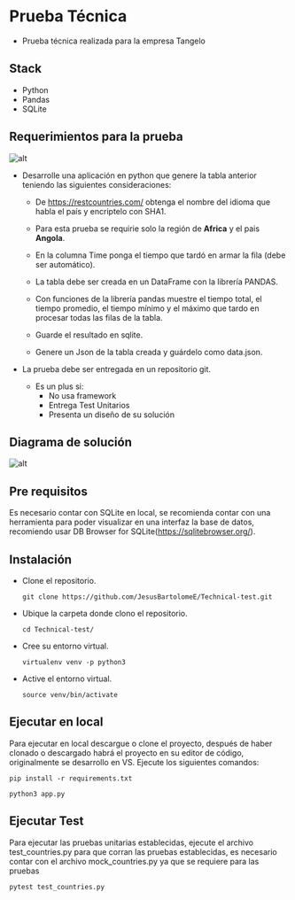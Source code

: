 # Prueba Técnica 
* Prueba técnica realizada para la empresa Tangelo
## Stack 

* Python 
* Pandas
* SQLite

## Requerimientos para la prueba
 
 ![alt](https://user-images.githubusercontent.com/62122521/172021432-7a38dce8-d48f-4bf2-98f2-3fb8fd625aa1.png)

* Desarrolle una aplicación en python que genere la tabla anterior teniendo las siguientes consideraciones:

  * De https://restcountries.com/ obtenga el nombre del idioma que habla el país y encriptelo con SHA1. 

  * Para esta prueba se requirie solo la región de **Africa** y el pais **Angola**.

  * En la columna Time ponga el tiempo que tardó en armar la fila (debe ser automático).

  * La tabla debe ser creada en un DataFrame con la librería PANDAS. 

  * Con funciones de la librería pandas muestre el tiempo total, el tiempo promedio, el tiempo mínimo y el máximo que tardo en procesar todas las filas de la tabla.

  * Guarde el resultado en sqlite.

  * Genere un Json de la tabla creada y guárdelo como data.json.

* La prueba debe ser entregada en un repositorio git.

  * Es un plus si:
    * No usa framework
    * Entrega Test Unitarios
    * Presenta un diseño de su solución

## Diagrama de solución 

![alt](https://user-images.githubusercontent.com/62122521/172021888-5dc99775-7e42-4946-a513-5c1cead90c9f.jpg)

## Pre requisitos
Es necesario contar con SQLite en local, se recomienda contar con una herramienta para poder visualizar en una interfaz la base de datos, recomiendo usar  DB Browser for SQLite(https://sqlitebrowser.org/).

## Instalación
  * Clone el repositorio. 

        git clone https://github.com/JesusBartolomeE/Technical-test.git
  * Ubique la carpeta donde clono el repositorio.

        cd Technical-test/

  * Cree su entorno virtual.

        virtualenv venv -p python3

  * Active el entorno virtual.

        source venv/bin/activate    
    
## Ejecutar en local
Para ejecutar en local descargue o clone el proyecto, después de haber clonado o descargado habrá el proyecto en su editor de código, originalmente se desarrollo en VS.
Ejecute los siguientes comandos:

    pip install -r requirements.txt

    python3 app.py
## Ejecutar Test
Para ejecutar las pruebas unitarias establecidas, ejecute el archivo test_countries.py para que corran las pruebas establecidas, es necesario contar con el archivo mock_countries.py ya que se requiere para las pruebas

    pytest test_countries.py